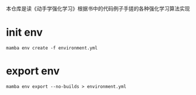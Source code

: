 
本仓库是读《动手学强化学习》根据书中的代码例子手搓的各种强化学习算法实现


# init env
```
mamba env create -f environment.yml
```

# export env
```
mamba env export --no-builds > environment.yml
```


